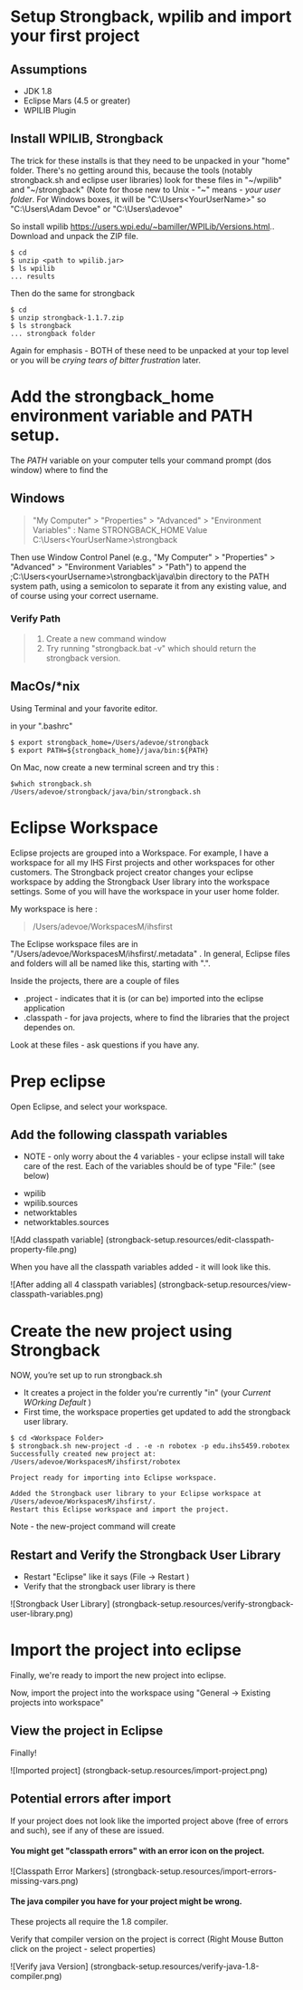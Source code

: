 # Setup Strongback, wpilib and import your first project

## Assumptions

* JDK 1.8
* Eclipse Mars (4.5 or greater)
* WPILIB Plugin

## Install WPILIB, Strongback

The trick for these installs is that they need to be unpacked in your "home" folder. 
There's no getting around this, because the tools (notably strongback.sh and 
eclipse user libraries) look for these files in "~/wpilib" and "~/strongback" (Note for 
those new to Unix - "~" means - *your user folder*. For Windows boxes, it will be 
"C:\Users\<YourUserName>" so "C:\Users\Adam Devoe" or "C:\Users\adevoe"

So install wpilib https://users.wpi.edu/~bamiller/WPILib/Versions.html..  Download and unpack the ZIP file. 

```
$ cd 
$ unzip <path to wpilib.jar> 
$ ls wpilib 
... results 
```
 
Then do the same for strongback

```
$ cd 
$ unzip strongback-1.1.7.zip
$ ls strongback
... strongback folder
```

Again for emphasis - BOTH of these need to be unpacked at your top level or you will 
be _crying tears of bitter frustration_ later.


# Add the strongback_home environment variable and PATH setup.

The *PATH* variable on your computer tells your command prompt (dos window) where to find 
the 

## Windows
>  "My Computer" > "Properties" > "Advanced" > "Environment Variables" :
Name STRONGBACK_HOME
Value C:\Users\<YourUserName>\strongback 

Then use Window Control Panel (e.g., "My Computer" > "Properties" > "Advanced" > "Environment Variables" > "Path") to append the ;C:\Users\<yourUsername>\strongback\java\bin directory to the PATH system path, using a semicolon to separate it from any existing value, and of course using your correct username.

### Verify Path

> 1. Create a new command window
> 2. Try running "strongback.bat -v" which should return the strongback version.

## MacOs/*nix 

Using Terminal and your favorite editor.

in your ".bashrc"
```
$ export strongback_home=/Users/adevoe/strongback
$ export PATH=${strongback_home}/java/bin:${PATH}
```

On Mac, now create a new terminal screen and try this : 

```
$which strongback.sh
/Users/adevoe/strongback/java/bin/strongback.sh
````


# Eclipse Workspace

Eclipse projects are grouped into a Workspace.  For example, I have a workspace for all my IHS First projects and other workspaces for other customers.  The Strongback project creator 
changes your eclipse workspace by adding the Strongback User library into the workspace settings.    Some of you will have the workspace in your user home folder.  

My workspace is here : 

> /Users/adevoe/WorkspacesM/ihsfirst

The Eclipse workspace files are in "/Users/adevoe/WorkspacesM/ihsfirst/.metadata" .  In general, Eclipse files and folders will all be named like this, starting with ".".

Inside the projects, there are a couple of files 

*  .project - indicates that it is (or can be) imported into the eclipse application
*  .classpath - for java projects, where to find the libraries that the project dependes on.

Look at these files - ask questions if you have any.  
 

# Prep eclipse

Open Eclipse, and select your workspace.  


## Add the following classpath variables

 - NOTE - only worry about the 4 variables - your eclipse install will take care of the rest.  Each of the variables should be of type "File:" (see below)
 
* wpilib
* wpilib.sources
* networktables
* networktables.sources
 
![Add classpath variable]
(strongback-setup.resources/edit-classpath-property-file.png)

When you have all the classpath variables added - it will look like this.  

![After adding all 4 classpath variables]
(strongback-setup.resources/view-classpath-variables.png)


# Create the new project using Strongback

NOW, you’re set up to run strongback.sh

*  It creates a project in the folder you're currently "in" (your *Current WOrking Default* )
*  First time, the workspace properties get updated to add the strongback user library.

```
$ cd <Workspace Folder> 
$ strongback.sh new-project -d . -e -n robotex -p edu.ihs5459.robotex
Successfully created new project at: /Users/adevoe/WorkspacesM/ihsfirst/robotex

Project ready for importing into Eclipse workspace.

Added the Strongback user library to your Eclipse workspace at /Users/adevoe/WorkspacesM/ihsfirst/.
Restart this Eclipse workspace and import the project.
```

Note - the new-project command will create 

## Restart and Verify the Strongback User Library

* Restart "Eclipse" like it says (File -> Restart ) 
* Verify that the strongback user library is there

![Strongback User Library]
(strongback-setup.resources/verify-strongback-user-library.png)


# Import the project into eclipse 

Finally, we're ready to import the new project into eclipse.

Now, import the project into the workspace using "General -> Existing projects into workspace"

## View the project in Eclipse

Finally!

![Imported project]
(strongback-setup.resources/import-project.png)

## Potential  errors after import 

If your project does not look like the imported project above (free of errors and such), 
see if any of these are issued.

#### You might get "classpath errors" with an error icon on the project.
![Classpath Error Markers]
(strongback-setup.resources/import-errors-missing-vars.png)
 


#### The java compiler you have for your project might be wrong.

These projects all require the 1.8 compiler.

Verify that compiler version on the project  is correct (Right Mouse Button click on the project - select properties)

![Verify java Version]
(strongback-setup.resources/verify-java-1.8-compiler.png)





